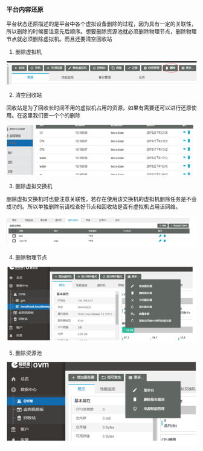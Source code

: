 ### 平台内容还原

平台状态还原描述的是平台中各个虚拟设备删除的过程，因为具有一定的关联性，所以删除的时候要注意先后顺序。想要删除资源池就必须删除物理节点，删除物理节点就必须删除虚拟机。而且还要清空回收站

1. 删除虚拟机

![](/assets/3.131import.png)

2. 清空回收站 

回收站是为了回收长时间不用的虚拟机占用的资源，如果有需要还可以进行还原使用。在这里我们要一个个的删除

![](/assets/3.132import.png)

3. 删除虚拟交换机 

删除虚拟交换机时也要注意关联性，若存在使用该交换机的虚拟机删除任务是不会成功的。所以单独删除前请检查好节点和回收站是否有虚拟机占用该网络。

![](/assets/3.133import.png)

4. 删除物理节点

![](/assets/3.134import.png)

5. 删除资源池

![](/assets/3.135import.png)


